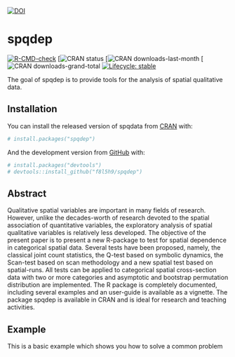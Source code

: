 <!-- README.md is generated from README.Rmd. Please edit that file -->
[![DOI](https://zenodo.org/badge/454438353.svg)](https://zenodo.org/badge/latestdoi/454438353)


# spqdep

<!-- badges: start -->

[![R-CMD-check](https://github.com/f8l5h9/spqdep/workflows/R-CMD-check/badge.svg)](https://github.com/f8l5h9/spqdep/actions)
\[![CRAN status](https://www.r-pkg.org/badges/version-ago/spqdep)
\[![CRAN
downloads-last-month](https://cranlogs.r-pkg.org/badges/last-month/spqdep)
\[![CRAN
downloads-grand-total](https://cranlogs.r-pkg.org/badges/grand-total/spqdep)
[![Lifecycle:
stable](https://img.shields.io/badge/lifecycle-stable-brightgreen.svg)](https://lifecycle.r-lib.org/articles/stages.html#stable)
<!-- badges: end -->

The goal of spqdep is to provide tools for the analysis of spatial
qualitative data.

## Installation

You can install the released version of spqdata from
[CRAN](https://CRAN.R-project.org) with:

``` r
# install.packages("spqdep")
```

And the development version from [GitHub](https://github.com/) with:

``` r
# install.packages("devtools")
# devtools::install_github("f8l5h9/spqdep")
```

## Abstract

Qualitative spatial variables are important in many fields of research. However, unlike the decades-worth of research devoted to the spatial association of quantitative variables, the exploratory analysis of spatial qualitative variables is relatively less developed. The objective of the present paper is to present a new R-package to test for spatial dependence in categorical spatial data. Several tests have been proposed, namely, the classical joint count statistics, the Q-test based on symbolic dynamics, the Scan-test based on scan methodology and a new spatial test based on spatial-runs. All tests can be applied to categorical spatial cross-section data with two or more categories and asymptotic and bootstrap permutation distribution are implemented. The R package is completely documented, including several examples and an user-guide is available as a vignette. The package spqdep is available in CRAN and is ideal for research and teaching activities.

## Example

This is a basic example which shows you how to solve a common problem

